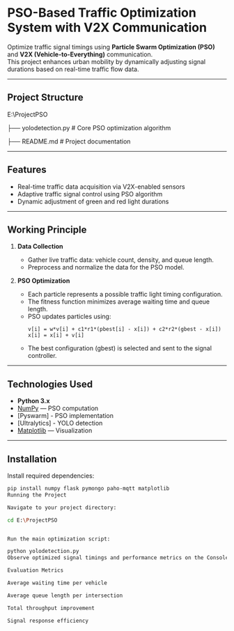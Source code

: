 # PSO-Based Traffic Optimization System with V2X Communication

Optimize traffic signal timings using **Particle Swarm Optimization (PSO)** and **V2X (Vehicle-to-Everything)** communication.  
This project enhances urban mobility by dynamically adjusting signal durations based on real-time traffic flow data.

---

## Project Structure

E:\ProjectPSO

├── yolodetection.py # Core PSO optimization algorithm

├── README.md # Project documentation

---

## Features

- Real-time traffic data acquisition via V2X-enabled sensors  
- Adaptive traffic signal control using PSO algorithm  
- Dynamic adjustment of green and red light durations

---

## Working Principle

1. **Data Collection**  
   - Gather live traffic data: vehicle count, density, and queue length.  
   - Preprocess and normalize the data for the PSO model.  

2. **PSO Optimization**  
   - Each particle represents a possible traffic light timing configuration.  
   - The fitness function minimizes average waiting time and queue length.  
   - PSO updates particles using:
     ```
     v[i] = w*v[i] + c1*r1*(pbest[i] - x[i]) + c2*r2*(gbest - x[i])
     x[i] = x[i] + v[i]
     ```
   - The best configuration (gbest) is selected and sent to the signal controller.  

---

## Technologies Used

- **Python 3.x**  
- [NumPy](https://numpy.org/) — PSO computation
- [Pyswarm] - PSO implementation
- [Ultralytics] - YOLO detection
- [Matplotlib](https://matplotlib.org/) — Visualization  

---

## Installation

Install required dependencies:

```bash
pip install numpy flask pymongo paho-mqtt matplotlib
Running the Project

Navigate to your project directory:

cd E:\ProjectPSO


Run the main optimization script:

python yolodetection.py
Observe optimized signal timings and performance metrics on the Console.

Evaluation Metrics

Average waiting time per vehicle

Average queue length per intersection

Total throughput improvement

Signal response efficiency